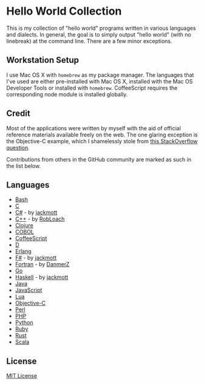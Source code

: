 # Hello World Collection

This is my collection of "hello world" programs written in various languages
and dialects. In general, the goal is to simply output "hello world" (with no
linebreak) at the command line. There are a few minor exceptions.

## Workstation Setup

I use Mac OS X with `homebrew` as my package manager. The languages that I've
used are either pre-installed with Mac OS X, installed with the Mac OS
Developer Tools or installed with `homebrew`. CoffeeScript requires
the corresponding node module is installed globally.

## Credit

Most of the applications were written by myself with the aid of official
reference materials available freely on the web. The one glaring exception is
the Objective-C example, which I shamelessly stole from [this StackOverflow
question](http://stackoverflow.com/questions/7473246/compile-an-ios-objective-c-command-line-app-through-gcc-on-mac).

Contributions from others in the GitHub community are marked as such in the
list below.

## Languages

 * [Bash](./bash/)
 * [C](./c/)
 * [C#](./csharp/) - by [jackmott](https://github.com/jackmott)
 * [C++](./cpp/) - by [RobLoach](https://github.com/RobLoach)
 * [Clojure](./clojure/)
 * [COBOL](./cobol/)
 * [CoffeeScript](./coffeescript/)
 * [D](./d/)
 * [Erlang](./erlang/)
 * [F#](./fsharp/) - by [jackmott](https://github.com/jackmott)
 * [Fortran](./fortran/) - by [DanmerZ](https://github.com/DanmerZ)
 * [Go](./go/)
 * [Haskell](./haskell/) - by [jackmott](https://github.com/jackmott)
 * [Java](./java/)
 * [JavaScript](./javascript/)
 * [Lua](./lua/)
 * [Objective-C](./objective-c/)
 * [Perl](./perl/)
 * [PHP](./php/)
 * [Python](./python/)
 * [Ruby](./ruby/)
 * [Rust](./rust/)
 * [Scala](./scala/)

## License

[MIT License](LICENSE.md)
